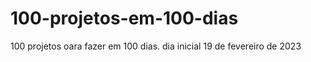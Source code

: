 # 100-projetos-em-100-dias
 100 projetos oara fazer em 100 dias. dia inicial 19 de fevereiro de 2023
